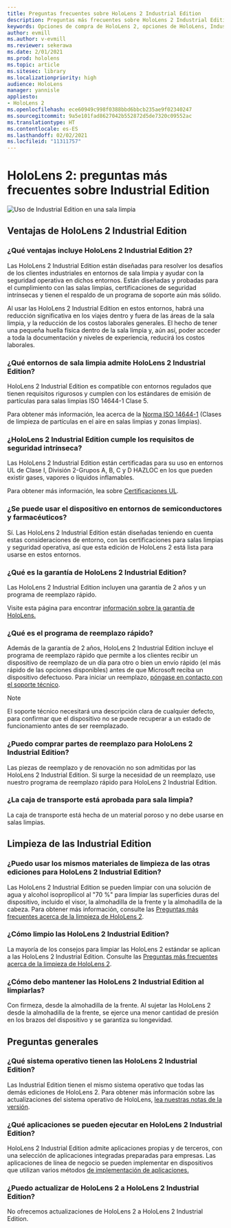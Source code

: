 ```yaml
---
title: Preguntas frecuentes sobre HoloLens 2 Industrial Edition
description: Preguntas más frecuentes sobre HoloLens 2 Industrial Edition
keywords: Opciones de compra de HoloLens 2, opciones de HoloLens, Industrial Edition
author: evmill
ms.author: v-evmill
ms.reviewer: sekerawa
ms.date: 2/01/2021
ms.prod: hololens
ms.topic: article
ms.sitesec: library
ms.localizationpriority: high
audience: HoloLens
manager: yannisle
appliesto:
- HoloLens 2
ms.openlocfilehash: ece60949c998f0388bbd6bbcb235ae9f02340247
ms.sourcegitcommit: 9a5e101fad8627042b552872d5de7320c09552ac
ms.translationtype: HT
ms.contentlocale: es-ES
ms.lasthandoff: 02/02/2021
ms.locfileid: "11311757"
---
```

# HoloLens 2: preguntas más frecuentes sobre Industrial Edition

![Uso de Industrial Edition en una sala limpia](./images/industrial-sku-with-remote-assist.png)

## Ventajas de HoloLens 2 Industrial Edition

### ¿Qué ventajas incluye HoloLens 2 Industrial Edition 2?

Las HoloLens 2 Industrial Edition están diseñadas para resolver los desafíos de los clientes industriales en entornos de sala limpia y ayudar con la seguridad operativa en dichos entornos. Están diseñadas y probadas para el cumplimiento con las salas limpias, certificaciones de seguridad intrínsecas y tienen el respaldo de un programa de soporte aún más sólido.

Al usar las HoloLens 2 Industrial Edition en estos entornos, habrá una reducción significativa en los viajes dentro y fuera de las áreas de la sala limpia, y la reducción de los costos laborales generales. El hecho de tener una pequeña huella física dentro de la sala limpia y, aún así, poder acceder a toda la documentación y niveles de experiencia, reducirá los costos laborales.

### ¿Qué entornos de sala limpia admite HoloLens 2 Industrial Edition?

HoloLens 2 Industrial Edition es compatible con entornos regulados que tienen requisitos rigurosos y cumplen con los estándares de emisión de partículas para salas limpias ISO 14644-1 Clase 5.

Para obtener más información, lea acerca de la [Norma ISO 14644-1](https://www.iso.org/standard/53394.html) (Clases de limpieza de partículas en el aire en salas limpias y zonas limpias).

### ¿HoloLens 2 Industrial Edition cumple los requisitos de seguridad intrínseca?

Las HoloLens 2 Industrial Edition están certificadas para su uso en entornos UL de Clase I, División 2-Grupos A, B, C y D HAZLOC en los que pueden existir gases, vapores o líquidos inflamables.

Para obtener más información, lea sobre [Certificaciones UL](https://www.ul.com/services/ul-and-c-ul-hazardous-areas-certification-north-america?csrf-token=CIwNZNlR4XbisJF39I8yWnWX9wX4WFoz&amp;Search=UL+Class+I%2C+Dev+2+&amp;search-submit=Search).

### ¿Se puede usar el dispositivo en entornos de semiconductores y farmacéuticos?

Sí. Las HoloLens 2 Industrial Edition están diseñadas teniendo en cuenta estas consideraciones de entorno, con las certificaciones para salas limpias y seguridad operativa, así que esta edición de HoloLens 2 está lista para usarse en estos entornos.

### ¿Qué es la garantía de HoloLens 2 Industrial Edition?

Las HoloLens 2 Industrial Edition incluyen una garantía de 2 años y un programa de reemplazo rápido.

Visite esta página para encontrar [información sobre la garantía de HoloLens.](https://support.microsoft.com/warranty)

### ¿Qué es el programa de reemplazo rápido?

Además de la garantía de 2 años, HoloLens 2 Industrial Edition incluye el programa de reemplazo rápido que permite a los clientes recibir un dispositivo de reemplazo de un día para otro o bien un envío rápido (el más rápido de las opciones disponibles) antes de que Microsoft reciba un dispositivo defectuoso. Para iniciar un reemplazo, [póngase en contacto con el soporte técnico](https://aka.ms/hololenssupport).

> [!NOTE]
> El soporte técnico necesitará una descripción clara de cualquier defecto, para confirmar que el dispositivo no se puede recuperar a un estado de funcionamiento antes de ser reemplazado.

### ¿Puedo comprar partes de reemplazo para HoloLens 2 Industrial Edition?

Las piezas de reemplazo y de renovación no son admitidas por las HoloLens 2 Industrial Edition. Si surge la necesidad de un reemplazo, use nuestro programa de reemplazo rápido para HoloLens 2 Industrial Edition.

### ¿La caja de transporte está aprobada para sala limpia?

La caja de transporte está hecha de un material poroso y no debe usarse en salas limpias.

## Limpieza de las Industrial Edition

### ¿Puedo usar los mismos materiales de limpieza de las otras ediciones para HoloLens 2 Industrial Edition?

Las HoloLens 2 Industrial Edition se pueden limpiar con una solución de agua y alcohol isopropílicol al &quot;70 %&quot; para limpiar las superficies duras del dispositivo, incluido el visor, la almohadilla de la frente y la almohadilla de la cabeza. Para obtener más información, consulte las [Preguntas más frecuentes acerca de la limpieza de HoloLens 2](https://docs.microsoft.com/hololens/hololens2-maintenance).

### ¿Cómo limpio las HoloLens 2 Industrial Edition?

La mayoría de los consejos para limpiar las HoloLens 2 estándar se aplican a las HoloLens 2 Industrial Edition. Consulte las [Preguntas más frecuentes acerca de la limpieza de HoloLens 2](https://docs.microsoft.com/hololens/hololens2-maintenance).

### ¿Cómo debo mantener las HoloLens 2 Industrial Edition al limpiarlas?

Con firmeza, desde la almohadilla de la frente. Al sujetar las HoloLens 2 desde la almohadilla de la frente, se ejerce una menor cantidad de presión en los brazos del dispositivo y se garantiza su longevidad.

## Preguntas generales

### ¿Qué sistema operativo tienen las HoloLens 2 Industrial Edition?

Las Industrial Edition tienen el mismo sistema operativo que todas las demás ediciones de HoloLens 2. Para obtener más información sobre las actualizaciones del sistema operativo de HoloLens, [lea nuestras notas de la versión](hololens-release-notes.md).

### ¿Qué aplicaciones se pueden ejecutar en HoloLens 2 Industrial Edition?

HoloLens 2 Industrial Edition admite aplicaciones propias y de terceros, con una selección de aplicaciones integradas preparadas para empresas. Las aplicaciones de línea de negocio se pueden implementar en dispositivos que utilizan varios métodos [de implementación de aplicaciones.](https://docs.microsoft.com/hololens/app-deploy-overview)

### ¿Puedo actualizar de HoloLens 2 a HoloLens 2 Industrial Edition?

No ofrecemos actualizaciones de HoloLens 2 a HoloLens 2 Industrial Edition.
